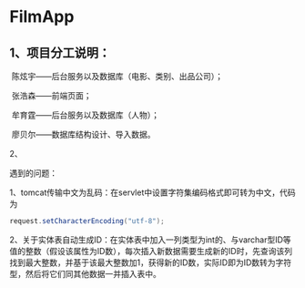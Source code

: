 # FilmApp

## 1、项目分工说明：

​	陈炫宇——后台服务以及数据库（电影、类别、出品公司）；

​	张浩森——前端页面；

​	牟育霆——后台服务以及数据库（人物）；

​	廖贝尔——数据库结构设计、导入数据。

2、



遇到的问题：

1、tomcat传输中文为乱码：在servlet中设置字符集编码格式即可转为中文，代码为

~~~java
request.setCharacterEncoding("utf-8");
~~~

2、关于实体表自动生成ID：在实体表中加入一列类型为int的、与varchar型ID等值的整数（假设该属性为ID数），每次插入新数据需要生成新的ID时，先查询该列找到最大整数，并基于该最大整数加1，获得新的ID数，实际ID即为ID数转为字符型，然后将它们同其他数据一并插入表中。


